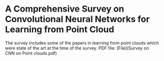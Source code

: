 # A Comprehensive Survey on Convolutional Neural Networks for Learning from Point Cloud

The survey includes some of the papers in learning from point clouds which were state of the art at the time of the survey.
PDF file: [File](Survey on CNN on Point clouds.pdf)
